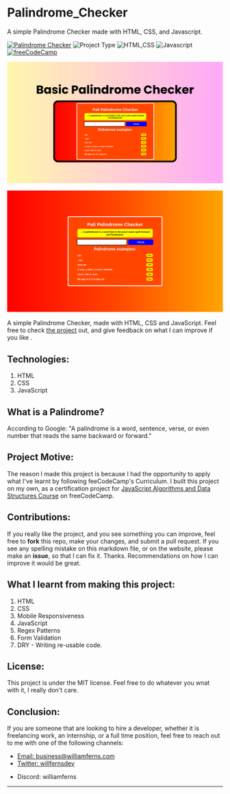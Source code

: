 # Palindrome_Checker
A simple Palindrome Checker made with HTML, CSS, and Javascript. 

[![Palindrome Checker](https://img.shields.io/badge/Palindrome_Checker-purple)](https://palindrome-checker-seven.vercel.app/)
![Project Type](https://img.shields.io/badge/Project_Type:_Palindrome_Checker-orange)
![HTML,CSS](https://img.shields.io/badge/HTML-CSS-blue)
![Javascript](https://img.shields.io/badge/Javascript-blue)
[![freeCodeCamp](https://img.shields.io/badge/freeCodeCamp-JavaScript_Algorithms_and_Data_Structures-red)](https://freecodecamp.com/learn)

![screenshot1](./assets/screenshot1.png)

![image](./assets/screenshot2.png)

A simple Palindrome Checker, made with HTML, CSS and JavaScript. Feel free to check <a href="https://palindrome-checker-seven.vercel.app/" target="_blank">the project</a> out, and give feedback on what I can improve if you like .

## Technologies:
1. HTML
2. CSS
3. JavaScript

## What is a Palindrome?
According to Google: "A palindrome is a word, sentence, verse, or even number that reads the same backward or forward."

## Project Motive:
The reason I made this project is because I had the opportunity to apply what I've learnt by following feeCodeCamp's Curriculum. I built this project on my own, as a certification project for <a href="https://www.freecodecamp.org/learn/javascript-algorithms-and-data-structures-v8/" target="_blank">JavaScript Algorithms and Data Structures Course</a> on freeCodeCamp.

## Contributions:
If you really like the project, and you see something you can improve, feel free to **fork** this repo, make your changes, and submit a pull request. If you see any spelling mistake on this markdown file, or on the website, please make an **issue**, so that I can fix it. Thanks. Recommendations on how I can improve it would be great.

## What I learnt from making this project:
1. HTML
2. CSS
3. Mobile Responsiveness
4. JavaScript
5. Regex Patterns
6. Form Validation
7. DRY - Writing re-usable code.

## License:
This project is under the MIT license. Feel free to do whatever you wnat with it, I really don't care.

## Conclusion:
If you are someone that are looking to hire a developer, whether it is freelancing work, an internship, or a full time position, feel free to reach out to me with one of the following channels: 

<ul>
  <li>
    <a target="_blank" href="mailto:business@williamferns.com">Email: business@williamferns.com</a>
  </li>
  <li>
    <a target="_blank" href="https://twitter.com/willfernsdev">Twitter: willfernsdev</a>  
  </li>
  <li>
    <p>Discord: williamferns</p>
  </li>
</ul>

---

